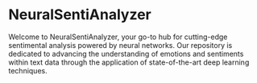 # NeuralSentiAnalyzer
Welcome to NeuralSentiAnalyzer, your go-to hub for cutting-edge sentimental analysis powered by neural networks. Our repository is dedicated to advancing the understanding of emotions and sentiments within text data through the application of state-of-the-art deep learning techniques.
